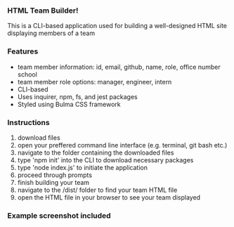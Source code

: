 ### HTML Team Builder!
This is a CLI-based application used for building a well-designed HTML site displaying members of a team

### Features
- team member information: id, email, github, name, role, office number school
- team member role options: manager, engineer, intern
- CLI-based
- Uses inquirer, npm, fs, and jest packages
- Styled using Bulma CSS framework

### Instructions
1. download files
2. open your preffered command line interface (e.g. terminal, git bash etc.)
3. navigate to the folder containing the downloaded files
4. type 'npm init' into the CLI to download necessary packages
5. type 'node index.js' to initiate the application
6. proceed through prompts 
7. finish building your team 
8. navigate to the /dist/ folder to find your team HTML file
9. open the HTML file in your browser to see your team displayed 

### Example screenshot included